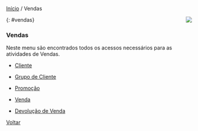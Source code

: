 [Início](index.md) / Vendas

<a href="http://docs.continentenuvem.com.br/dicas.html#dicas"><img align="right" src="http://docs.continentenuvem.com.br/images/dicas.jpg"></a>



{: #vendas}

### Vendas

Neste menu são encontrados todos os acessos necessários para as atividades de Vendas.

- [Cliente](vendas_cliente.md)

- [Grupo de Cliente](vendas_grupo_cliente.md)

- [Promoção](vendas_promocao.md)

- [Venda](vendas_venda.md)

- [Devolução de Venda](vendas_devolucao_venda.md)

  

[Voltar](index.md)

